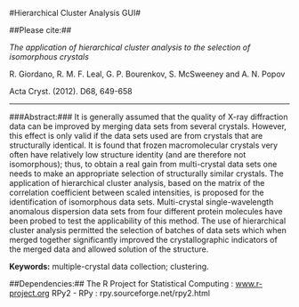 #Hierarchical Cluster Analysis GUI#

##Please cite:##

*The application of hierarchical cluster analysis to the selection of isomorphous crystals*

R. Giordano, R. M. F. Leal, G. P. Bourenkov, S. McSweeney and A. N. Popov

Acta Cryst. (2012). D68, 649-658
*********************************

###Abstract:###
It is generally assumed that the quality of X-ray diffraction data can be improved by merging data sets from several crystals. However, this effect is only valid if the data sets used are from crystals that are structurally identical. It is found that frozen macromolecular crystals very often have relatively low structure identity (and are therefore not isomorphous); thus, to obtain a real gain from multi-crystal data sets one needs to make an appropriate selection of structurally similar crystals. The application of hierarchical cluster analysis, based on the matrix of the correlation coefficient between scaled intensities, is proposed for the identification of isomorphous data sets. Multi-crystal single-wavelength anomalous dispersion data sets from four different protein molecules have been probed to test the applicability of this method. The use of hierarchical cluster analysis permitted the selection of batches of data sets which when merged together significantly improved the crystallographic indicators of the merged data and allowed solution of the structure.

**Keywords:** multiple-crystal data collection; clustering.

##Dependencies:##
The R Project for Statistical Computing : www.r-project.org
RPy2 - RPy : rpy.sourceforge.net/rpy2.html

